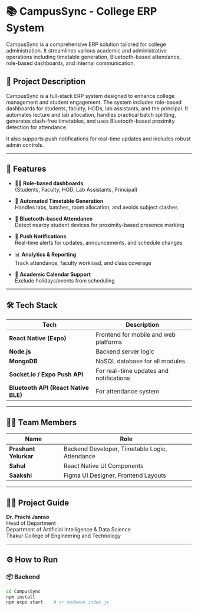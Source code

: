 # 📚 CampusSync - College ERP System

CampusSync is a comprehensive ERP solution tailored for college administration. It streamlines various academic and administrative operations including timetable generation, Bluetooth-based attendance, role-based dashboards, and internal communication.

## 🧠 Project Description

CampusSync is a full-stack ERP system designed to enhance college management and student engagement. The system includes role-based dashboards for students, faculty, HODs, lab assistants, and the principal. It automates lecture and lab allocation, handles practical batch splitting, generates clash-free timetables, and uses Bluetooth-based proximity detection for attendance.

It also supports push notifications for real-time updates and includes robust admin controls.

---

## 🚀 Features

- 🧑‍🏫 **Role-based dashboards**  
  (Students, Faculty, HOD, Lab Assistants, Principal)

- 🧾 **Automated Timetable Generation**  
  Handles labs, batches, room allocation, and avoids subject clashes

- 📍 **Bluetooth-based Attendance**  
  Detect nearby student devices for proximity-based presence marking

- 🔔 **Push Notifications**  
  Real-time alerts for updates, announcements, and schedule changes

- 📊 **Analytics & Reporting**  
  Track attendance, faculty workload, and class coverage

- 📁 **Academic Calendar Support**  
  Exclude holidays/events from scheduling

---

## 🛠️ Tech Stack

| Tech         | Description                      |
|--------------|----------------------------------|
| **React Native (Expo)** | Frontend for mobile and web platforms |
| **Node.js**   | Backend server logic             |
| **MongoDB**   | NoSQL database for all modules   |
| **Socket.io / Expo Push API** | For real-time updates and notifications |
| **Bluetooth API (React Native BLE)** | For attendance system              |

---

## 👨‍💻 Team Members

| Name               | Role                            |
|--------------------|---------------------------------|
| **Prashant Yelurkar** | Backend Developer, Timetable Logic, Attendance |
| **Sahul**          | React Native UI Components      |
| **Saakshi**        | Figma UI Designer, Frontend Layouts |

---

## 🧑‍🏫 Project Guide

**Dr. Prachi Janrao**  
Head of Department  
Department of Artificial Intelligence & Data Science  
Thakur College of Engineering and Technology

---

## ⚙️ How to Run

### 📦 Backend

```bash
cd CampusSync
npm install
npm expo start    # or nodemon index.js
